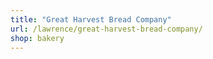 ```yaml
---
title: "Great Harvest Bread Company"
url: /lawrence/great-harvest-bread-company/
shop: bakery
---
```

